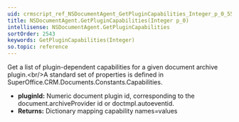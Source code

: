 ```yaml
---
uid: crmscript_ref_NSDocumentAgent_GetPluginCapabilities_Integer_p_0_5505
title: NSDocumentAgent.GetPluginCapabilities(Integer p_0)
intellisense: NSDocumentAgent.GetPluginCapabilities
sortOrder: 2543
keywords: GetPluginCapabilities(Integer)
so.topic: reference
---
```



Get a list of plugin-dependent capabilities for a given document archive plugin.\<br/>A standard set of properties is defined in SuperOffice.CRM.Documents.Constants.Capabilities.



* **pluginId:** Numeric document plugin id, corresponding to the document.archiveProvider id or doctmpl.autoeventid.
* **Returns:** Dictionary mapping capability names=values


